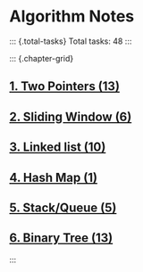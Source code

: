 # Algorithm Notes

::: {.total-tasks}
Total tasks: 48
:::

::: {.chapter-grid}
## [1. Two Pointers (13)](chapter_1_two_pointers.html)

## [2. Sliding Window (6)](chapter_2_sliding_window.html)

## [3. Linked list (10)](chapter_3_linked_list.html)

## [4. Hash Map (1)](chapter_4_hash_map.html)

## [5. Stack/Queue (5)](chapter_5_stack_queue.html)

## [6. Binary Tree (13)](chapter_6_binary_tree.html)
:::